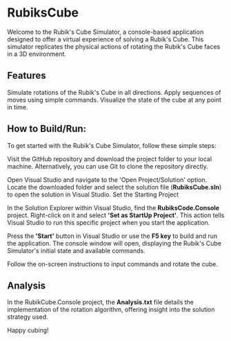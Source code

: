 # RubiksCube

Welcome to the Rubik's Cube Simulator, a console-based application designed to offer a virtual experience of solving a Rubik's Cube. This simulator replicates the physical actions of rotating the Rubik's Cube faces in a 3D environment.

## Features
Simulate rotations of the Rubik's Cube in all directions.
Apply sequences of moves using simple commands.
Visualize the state of the cube at any point in time.

## How to Build/Run:
To get started with the Rubik's Cube Simulator, follow these simple steps:

Visit the GitHub repository and download the project folder to your local machine. Alternatively, you can use Git to clone the repository directly.

Open Visual Studio and navigate to the 'Open Project/Solution' option. Locate the downloaded folder and select the solution file (**RubiksCube.sln**) to open the solution in Visual Studio.
Set the Starting Project

In the Solution Explorer within Visual Studio, find the **RubiksCode.Console** project. Right-click on it and select **'Set as StartUp Project'**. This action tells Visual Studio to run this specific project when you start the application.

Press the **'Start'** button in Visual Studio or use the **F5 key** to build and run the application. The console window will open, displaying the Rubik's Cube Simulator's initial state and available commands.

Follow the on-screen instructions to input commands and rotate the cube.

## Analysis

In the RubikCube.Console project, the **Analysis.txt** file details the implementation of the rotation algorithm, offering insight into the solution strategy used.

Happy cubing!